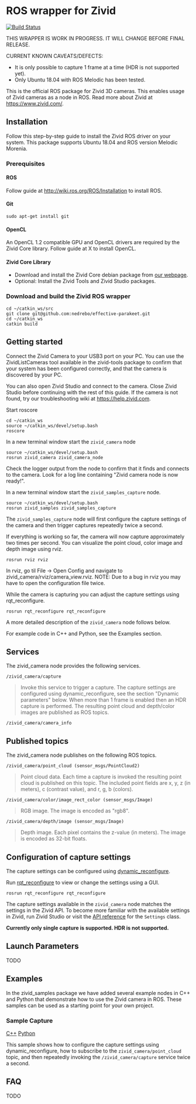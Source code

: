 # ROS wrapper for Zivid

[![Build Status](https://travis-ci.org/nedrebo/effective-parakeet.svg?branch=master)](https://travis-ci.org/nedrebo/effective-parakeet)

THIS WRAPPER IS WORK IN PROGRESS. IT WILL CHANGE BEFORE FINAL RELEASE.

CURRENT KNOWN CAVEATS/DEFECTS:
- It is only possible to capture 1 frame at a time (HDR is not supported yet).
- Only Ubuntu 18.04 with ROS Melodic has been tested.

This is the official ROS package for Zivid 3D cameras. This enables usage of Zivid cameras as
a node in ROS. Read more about Zivid at https://www.zivid.com/.

## Installation
Follow this step-by-step guide to install the Zivid ROS driver on your system.
This package supports Ubuntu 18.04 and ROS version Melodic Morenia.

### Prerequisites

#### ROS
Follow guide at http://wiki.ros.org/ROS/Installation to install ROS.

#### Git
```
sudo apt-get install git
```

#### OpenCL
An OpenCL 1.2 compatible GPU and OpenCL drivers are required by the Zivid Core library.
Follow guide at X to install OpenCL.

#### Zivid Core Library
- Download and install the Zivid Core debian package from [our webpage](https://www.zivid.com/downloads).
- Optional: Install the Zivid Tools and Zivid Studio packages.

### Download and build the Zivid ROS wrapper
```
cd ~/catkin_ws/src
git clone git@github.com:nedrebo/effective-parakeet.git
cd ~/catkin_ws
catkin build
```

## Getting started

Connect the Zivid Camera to your USB3 port on your PC. You can use the ZividListCameras tool
available in the zivid-tools package to confirm that your system has been configured correctly, and
that the camera is discovered by your PC.

You can also open Zivid Studio and connect to the camera. Close Zivid Studio before continuing with
the rest of this guide. If the camera is not found, try our troubleshooting wiki at https://help.zivid.com.

Start roscore

```
cd ~/catkin_ws
source ~/catkin_ws/devel/setup.bash
roscore
```

In a new terminal window start the `zivid_camera` node

```
source ~/catkin_ws/devel/setup.bash
rosrun zivid_camera zivid_camera_node
```

Check the logger output from the node to confirm that it finds and connects
to the camera. Look for a log line containing "Zivid camera node is now ready!".

In a new terminal window start the `zivid_samples_capture` node.

```
source ~/catkin_ws/devel/setup.bash
rosrun zivid_samples zivid_samples_capture
```

The `zivid_samples_capture` node will first configure the capture settings of the camera and then
trigger captures repeatedly twice a second.

If everything is working so far, the camera will now capture approximately two times per second.
You can visualize the point cloud, color image and depth image using rviz.

```
rosrun rviz rviz
```

In rviz, go til File -> Open Config and navigate to zivid_camera/rviz/camera_view.rviz. NOTE: Due
to a bug in rviz you may have to open the configuration file twice.

While the camera is capturing you can adjust the capture settings using rqt_reconfigure.

```
rosrun rqt_reconfigure rqt_reconfigure
```

A more detailed description of the `zivid_camera` node follows below.

For example code in C++ and Python, see the Examples section.

## Services

The zivid_camera node provides the following services.

`/zivid_camera/capture`
> Invoke this service to trigger a capture. The capture settings are configured using
> dynamic_reconfigure, see the section "Dynamic parameters" below. When more than 1 frame is enabled
> then an HDR capture is performed. The resulting point cloud and depth/color images are published
> as ROS topics.

`/zivid_camera/camera_info`


## Published topics

The zivid_camera node publishes on the following ROS topics.

`/zivid_camera/point_cloud (sensor_msgs/PointCloud2)`
> Point cloud data. Each time a capture is invoked the resulting point cloud is published
> on this topic. The included point fields are x, y, z (in meters), c (contrast value),
> and r, g, b (colors).

`/zivid_camera/color/image_rect_color (sensor_msgs/Image)`
> RGB image. The image is encoded as "rgb8".

`/zivid_camera/depth/image (sensor_msgs/Image)`
> Depth image. Each pixel contains the z-value (in meters). The image is encoded as 32-bit floats.

## Configuration of capture settings

The capture settings can be configured using [dynamic_reconfigure](https://wiki.ros.org/dynamic_reconfigure).

Run [rqt_reconfigure](https://wiki.ros.org/rqt_reconfigure) to view or change the settings using a GUI.

```
rosrun rqt_reconfigure rqt_reconfigure
```

The capture settings available in the `zivid_camera` node matches the settings in the Zivid API.
To become more familiar with the available settings in Zivid, run Zivid Studio or visit
the [API reference](http://www.zivid.com/software/api-documentation) for the `Settings` class.

**Currently only single capture is supported. HDR is not supported.**

## Launch Parameters

TODO

## Examples

In the zivid_samples package we have added several example nodes in C++ and Python that demonstrate
how to use the Zivid camera in ROS. These samples can be used as a starting point for your own project.

### Sample Capture

[C++](./zivid_samples/src/sample_capture.cpp) [Python](./zivid_samples/scripts/sample_capture.py)

This sample shows how to configure the capture settings using dynamic_reconfigure, how to subscribe to the
`zivid_camera/point_cloud` topic, and then repeatedly invoking the `/zivid_camera/capture` service
twice a second.

## FAQ

TODO
